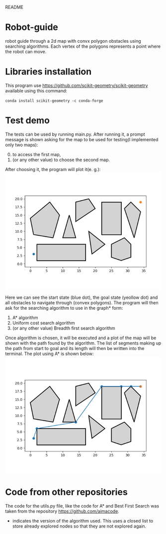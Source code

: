README

# Robot-guide
robot guide through a 2d map with convx polygon obstacles using searching algorithms. Each vertex of the polygons represents a point where the robot can move.

# Libraries installation
This program use  https://github.com/scikit-geometry/scikit-geometry available using this command:

`conda install scikit-geometry -c conda-forge`

# Test demo
The tests can be used by running main.py. After running it, a prompt message is shown asking for the map to be used for testing(I implemented only two maps):

0. to access the first map, 
1. (or any other value) to choose the second map. 

After choosing it, the program will plot it(e. g.):
![Figure_1.png](Figure_1.png)

Here we can see the start state (blue dot), the goal state (yeollow dot) and all obstacles to navigate through (convex polygons). The program will then ask for the searching algorithm to use in the graph* form:
1. A* algorithm
2. Uniform cost search algorithm
3. (or any other value) Breadth first search algorithm

 Once algorithm is chosen, it will be executed and a plot of the map will be shown with the path found by the algorithm. The list of segments making up the path from start to goal and its length will then be written into the terminal. 
The plot using A* is shown below:
![Figure_2.png](Figure_2.png)

# Code from other repositories
The code for the utils.py file, like the code for A* and Best First Search was taken from the repository https://github.com/aimacode.

* indicates the version of the algorithm used. This uses a closed list to store already explored nodes so that they are not explored again.
